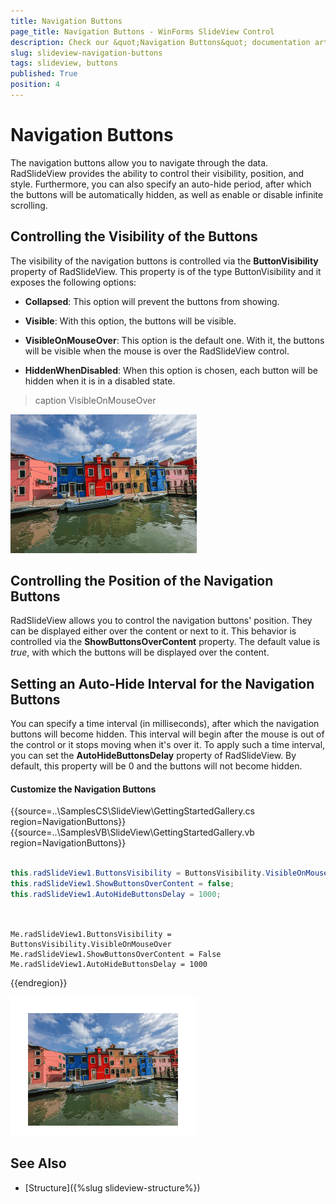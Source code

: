 ```yaml
---
title: Navigation Buttons
page_title: Navigation Buttons - WinForms SlideView Control
description: Check our &quot;Navigation Buttons&quot; documentation article for the WinForms SlideView control.
slug: slideview-navigation-buttons
tags: slideview, buttons
published: True
position: 4 
---
```


# Navigation Buttons

 The navigation buttons allow you to navigate through the data. RadSlideView provides the ability to control their visibility, position, and style. Furthermore, you can also specify an auto-hide period, after which the buttons will be automatically hidden, as well as enable or disable infinite scrolling.

## Controlling the Visibility of the Buttons

 The visibility of the navigation buttons is controlled via the __ButtonVisibility__ property of RadSlideView. This property is of the type ButtonVisibility and it exposes the following options:

* __Collapsed__: This option will prevent the buttons from showing.

* __Visible__: With this option, the buttons will be visible.

* __VisibleOnMouseOver__: This option is the default one. With it, the buttons will be visible when the mouse is over the RadSlideView control.

* __HiddenWhenDisabled__: When this option is chosen, each button will be hidden when it is in a disabled state.

>caption VisibleOnMouseOver

![WinForms SlideView VisibleOnMouseOver](images/slideview-navigation-buttons.gif)

## Controlling the Position of the Navigation Buttons

RadSlideView allows you to control the navigation buttons' position. They can be displayed either over the content or next to it. This behavior is controlled via the __ShowButtonsOverContent__ property. The default value is *true*, with which the buttons will be displayed over the content.

## Setting an Auto-Hide Interval for the Navigation Buttons

You can specify a time interval (in milliseconds), after which the navigation buttons will become hidden. This interval will begin after the mouse is out of the control or it stops moving when it's over it. To apply such a time interval, you can set the __AutoHideButtonsDelay__ property of RadSlideView. By default, this property will be 0 and the buttons will not become hidden.

#### Customize the Navigation Buttons


{{source=..\SamplesCS\SlideView\GettingStartedGallery.cs region=NavigationButtons}} 
{{source=..\SamplesVB\SlideView\GettingStartedGallery.vb region=NavigationButtons}}

````C#

this.radSlideView1.ButtonsVisibility = ButtonsVisibility.VisibleOnMouseOver;
this.radSlideView1.ShowButtonsOverContent = false;
this.radSlideView1.AutoHideButtonsDelay = 1000;
      
````
````VB.NET

Me.radSlideView1.ButtonsVisibility = ButtonsVisibility.VisibleOnMouseOver
Me.radSlideView1.ShowButtonsOverContent = False
Me.radSlideView1.AutoHideButtonsDelay = 1000

```` 

{{endregion}}

![WinForms SlideView Customize Navigation Buttons](images/slideview-customize-navigation-buttons.gif)


## See Also

* [Structure]({%slug slideview-structure%})